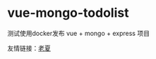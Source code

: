 # vue-mongo-todolist

测试使用docker发布 vue + mongo + express 项目

友情链接：[老夏](https://github.com/su37josephxia/docker_ci)